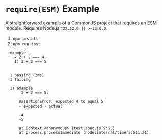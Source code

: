# `require(ESM)` Example

A straightforward example of a CommonJS project that requires an ESM module.
Requires Node.js `^22.12.0 || >=23.0.0`.

1. `npm install`
2. `npm run test`

```plaintext
  example
    ✔ 2 + 2 === 4
    1) 2 + 2 === 5


  1 passing (3ms)
  1 failing

  1) example
       2 + 2 === 5:

      AssertionError: expected 4 to equal 5
      + expected - actual

      -4
      +5
      
      at Context.<anonymous> (test.spec.js:9:25)
      at process.processImmediate (node:internal/timers:511:21)
```